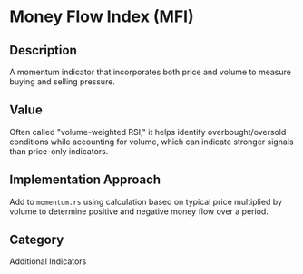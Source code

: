 # Money Flow Index (MFI)

## Description
A momentum indicator that incorporates both price and volume to measure buying and selling pressure.

## Value
Often called "volume-weighted RSI," it helps identify overbought/oversold conditions while accounting for volume, which can indicate stronger signals than price-only indicators.

## Implementation Approach
Add to `momentum.rs` using calculation based on typical price multiplied by volume to determine positive and negative money flow over a period.

## Category
Additional Indicators
